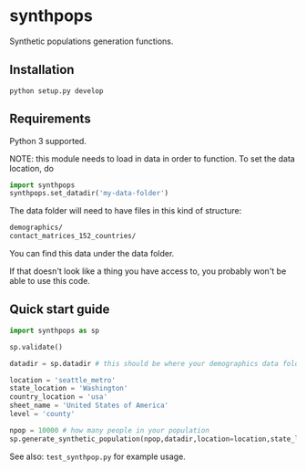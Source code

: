 # synthpops

Synthetic populations generation functions.

## Installation

`python setup.py develop`

## Requirements

Python 3 supported.

NOTE: this module needs to load in data in order to function. To set the data location, do

```python
import synthpops
synthpops.set_datadir('my-data-folder')
```

The data folder will need to have files in this kind of structure:

```bash
demographics/
contact_matrices_152_countries/
```
You can find this data under the data folder. 

If that doesn't look like a thing you have access to, you probably won't be able to use this code.

## Quick start guide

```python
import synthpops as sp

sp.validate()

datadir = sp.datadir # this should be where your demographics data folder resides

location = 'seattle_metro'
state_location = 'Washington'
country_location = 'usa'
sheet_name = 'United States of America'
level = 'county'

npop = 10000 # how many people in your population
sp.generate_synthetic_population(npop,datadir,location=location,state_location=state_location,country_location=country_location,sheet_name=sheet_name,level=level)

```

See also: `test_synthpop.py` for example usage.
